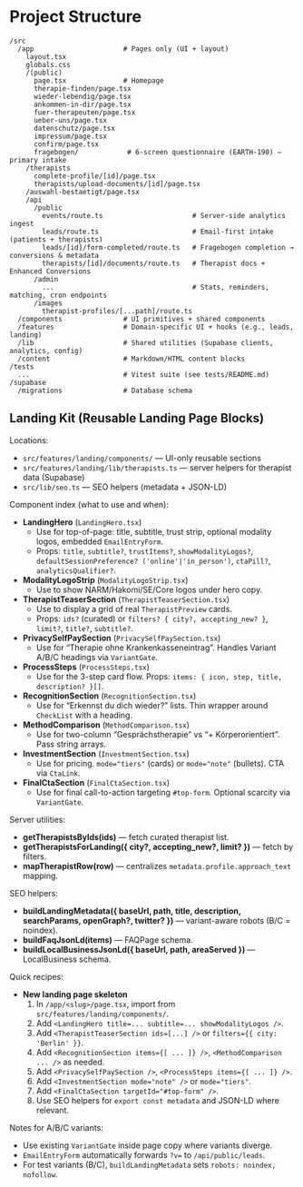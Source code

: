 # Project Structure

```
/src
  /app                      # Pages only (UI + layout)
    layout.tsx
    globals.css
    /(public)
      page.tsx              # Homepage
      therapie-finden/page.tsx
      wieder-lebendig/page.tsx
      ankommen-in-dir/page.tsx
      fuer-therapeuten/page.tsx
      ueber-uns/page.tsx
      datenschutz/page.tsx
      impressum/page.tsx
      confirm/page.tsx
      fragebogen/            # 6-screen questionnaire (EARTH-190) – primary intake
    /therapists
      complete-profile/[id]/page.tsx
      therapists/upload-documents/[id]/page.tsx
    /auswahl-bestaetigt/page.tsx
    /api
      /public
        events/route.ts                      # Server-side analytics ingest
        leads/route.ts                       # Email-first intake (patients + therapists)
        leads/[id]/form-completed/route.ts   # Fragebogen completion → conversions & metadata
        therapists/[id]/documents/route.ts   # Therapist docs + Enhanced Conversions
      /admin
        ...                                  # Stats, reminders, matching, cron endpoints
      /images
        therapist-profiles/[...path]/route.ts
  /components               # UI primitives + shared components
  /features                 # Domain-specific UI + hooks (e.g., leads, landing)
  /lib                      # Shared utilities (Supabase clients, analytics, config)
  /content                  # Markdown/HTML content blocks
/tests
  ...                       # Vitest suite (see tests/README.md)
/supabase
  /migrations               # Database schema

```

## Landing Kit (Reusable Landing Page Blocks)

Locations:
- `src/features/landing/components/` — UI-only reusable sections
- `src/features/landing/lib/therapists.ts` — server helpers for therapist data (Supabase)
- `src/lib/seo.ts` — SEO helpers (metadata + JSON-LD)

Component index (what to use and when):
- **LandingHero** (`LandingHero.tsx`)
  - Use for top-of-page: title, subtitle, trust strip, optional modality logos, embedded `EmailEntryForm`.
  - Props: `title`, `subtitle?`, `trustItems?`, `showModalityLogos?`, `defaultSessionPreference? ('online'|'in_person')`, `ctaPill?`, `analyticsQualifier?`.
- **ModalityLogoStrip** (`ModalityLogoStrip.tsx`)
  - Use to show NARM/Hakomi/SE/Core logos under hero copy.
- **TherapistTeaserSection** (`TherapistTeaserSection.tsx`)
  - Use to display a grid of real `TherapistPreview` cards.
  - Props: `ids?` (curated) or `filters? { city?, accepting_new? }`, `limit?`, `title?`, `subtitle?`.
- **PrivacySelfPaySection** (`PrivacySelfPaySection.tsx`)
  - Use for “Therapie ohne Krankenkasseneintrag”. Handles Variant A/B/C headings via `VariantGate`.
- **ProcessSteps** (`ProcessSteps.tsx`)
  - Use for the 3-step card flow. Props: `items: { icon, step, title, description? }[]`.
- **RecognitionSection** (`RecognitionSection.tsx`)
  - Use for “Erkennst du dich wieder?” lists. Thin wrapper around `CheckList` with a heading.
- **MethodComparison** (`MethodComparison.tsx`)
  - Use for two-column “Gesprächstherapie” vs “+ Körperorientiert”. Pass string arrays.
- **InvestmentSection** (`InvestmentSection.tsx`)
  - Use for pricing. `mode="tiers"` (cards) or `mode="note"` (bullets). CTA via `CtaLink`.
- **FinalCtaSection** (`FinalCtaSection.tsx`)
  - Use for final call-to-action targeting `#top-form`. Optional scarcity via `VariantGate`.

Server utilities:
- **getTherapistsByIds(ids)** — fetch curated therapist list.
- **getTherapistsForLanding({ city?, accepting_new?, limit? })** — fetch by filters.
- **mapTherapistRow(row)** — centralizes `metadata.profile.approach_text` mapping.

SEO helpers:
- **buildLandingMetadata({ baseUrl, path, title, description, searchParams, openGraph?, twitter? })** — variant-aware robots (B/C = noindex).
- **buildFaqJsonLd(items)** — FAQPage schema.
- **buildLocalBusinessJsonLd({ baseUrl, path, areaServed })** — LocalBusiness schema.

Quick recipes:
- **New landing page skeleton**
  1. In `/app/<slug>/page.tsx`, import from `src/features/landing/components/`.
  2. Add `<LandingHero title=... subtitle=... showModalityLogos />`.
  3. Add `<TherapistTeaserSection ids=[...] />` or `filters={{ city: 'Berlin' }}`.
  4. Add `<RecognitionSection items={[ ... ]} />`, `<MethodComparison ... />` as needed.
  5. Add `<PrivacySelfPaySection />`, `<ProcessSteps items={[ ... ]} />`.
  6. Add `<InvestmentSection mode="note" />` or `mode="tiers"`.
  7. Add `<FinalCtaSection targetId="#top-form" />`.
  8. Use SEO helpers for `export const metadata` and JSON-LD where relevant.

Notes for A/B/C variants:
- Use existing `VariantGate` inside page copy where variants diverge.
- `EmailEntryForm` automatically forwards `?v=` to `/api/public/leads`.
- For test variants (B/C), `buildLandingMetadata` sets `robots: noindex, nofollow`.
